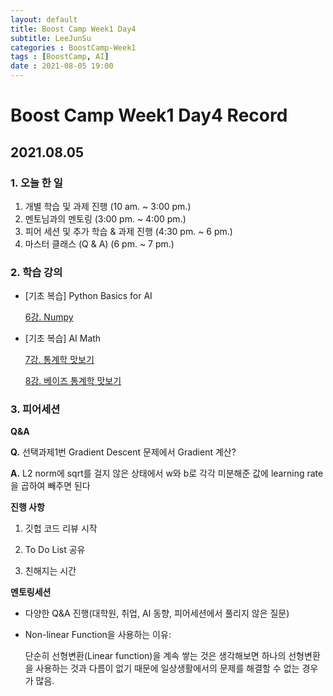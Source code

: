 ```yaml
---
layout: default
title: Boost Camp Week1 Day4
subtitle: LeeJunSu
categories : BoostCamp-Week1
tags : [BoostCamp, AI]
date : 2021-08-05 19:00
---
```

# Boost Camp Week1 Day4 Record

## 2021.08.05

### 1. 오늘 한 일

1. 개별 학습 및 과제 진행 (10 am. ~ 3:00 pm.)
2. 멘토님과의 멘토링 (3:00 pm. ~ 4:00 pm.)
3. 피어 세션 및 추가 학습 & 과제 진행 (4:30 pm. ~ 6 pm.)
4. 마스터 클래스 (Q & A)  (6 pm. ~ 7 pm.)

### 2. 학습 강의

- [기초 복습] Python Basics for AI

    [6강. Numpy](https://www.notion.so/6-Numpy-2a71a3fe34614b579a9c6d6e7c81ccd9)

- [기초 복습] AI Math

    [7강. 통계학 맛보기](https://www.notion.so/7-f73adbd330c940588fe6fca95dbca10b)

    [8강. 베이즈 통계학 맛보기](https://www.notion.so/8-22fce0f7eb4a4fde804961ea8647c262)

### 3. 피어세션

  **Q&A**
  
  **Q.** 선택과제1번 Gradient Descent 문제에서 Gradient 계산?

  **A.** L2 norm에 sqrt를 걸지 않은 상태에서 w와 b로 각각 미분해준 값에 learning rate을 곱하여 빼주면 된다

  **진행 사항**

  1. 깃헙 코드 리뷰 시작

  2. To Do List 공유

  3. 친해지는 시간

  **멘토링세션**

  - 다양한 Q&A 진행(대학원, 취업, AI 동향, 피어세션에서 풀리지 않은 질문)
  - Non-linear Function을 사용하는 이유:

    단순히 선형변환(Linear function)을 계속 쌓는 것은 생각해보면 하나의 선형변환을 사용하는 것과 다름이 없기 때문에 일상생활에서의 문제를 해결할 수 없는 경우가 많음.
  